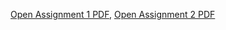 [Open Assignment 1 PDF](https://github.com/Vinay-Partap/Operating-System/blob/main/2301010231_Vinay_Assignment%201.pdf?raw=true),
[Open Assignment 2 PDF](https://github.com/Vinay-Partap/Operating-System/blob/main/2301010231_Vinay_Assignment%202.pdf)
